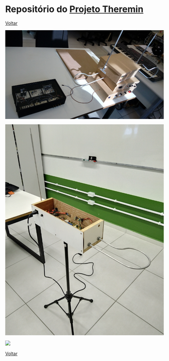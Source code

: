 # Repositório do [Projeto Theremin](https://github.com/LPAE/lpae.github.io/tree/master/estudos/Theremin)

[Voltar](https://lpae.github.io/)

![20190228_164923](./imagens/20190228_164923.jpg)

![20190228_164937](https://github.com/Kallarari/lpae.github.io/blob/master/estudos/Theremin/imagens/Theremin%202.jpg?raw=true)

![](https://github.com/Kallarari/lpae.github.io/blob/master/estudos/Theremin/imagens/Theremin%201.jpg?raw=true)

[Voltar](https://lpae.github.io/)
